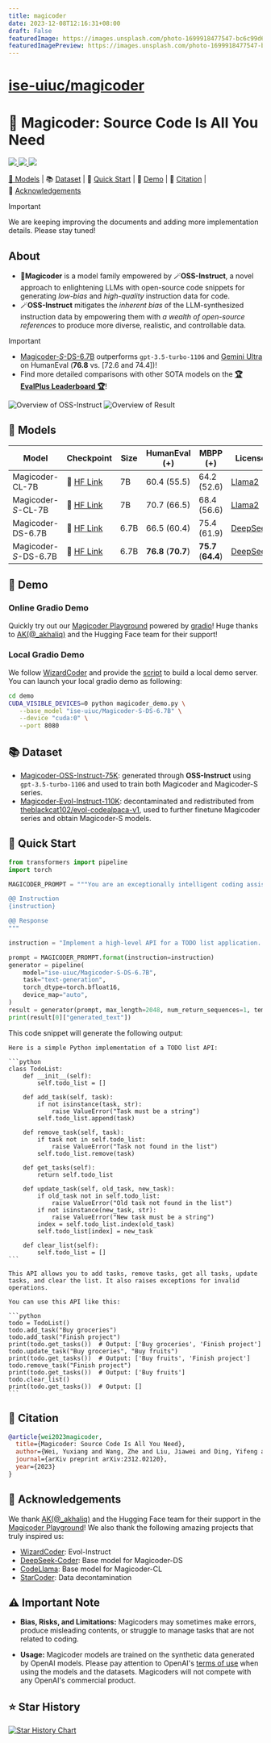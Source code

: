 ```yaml
---
title: magicoder
date: 2023-12-08T12:16:31+08:00
draft: False
featuredImage: https://images.unsplash.com/photo-1699918477547-bc6c99d639cc?ixid=M3w0NjAwMjJ8MHwxfHJhbmRvbXx8fHx8fHx8fDE3MDIwMDg5NjF8&ixlib=rb-4.0.3
featuredImagePreview: https://images.unsplash.com/photo-1699918477547-bc6c99d639cc?ixid=M3w0NjAwMjJ8MHwxfHJhbmRvbXx8fHx8fHx8fDE3MDIwMDg5NjF8&ixlib=rb-4.0.3
---
```


# [ise-uiuc/magicoder](https://github.com/ise-uiuc/magicoder)

# 🎩 Magicoder: Source Code Is All You Need

<p align="left">
    <a href="https://arxiv.org/abs/2312.02120"><img src="https://img.shields.io/badge/arXiv-2312.02120-b31b1b.svg?style=for-the-badge">
    <a href="https://opensource.org/license/mit/"><img src="https://img.shields.io/badge/License-MIT-blue.svg?style=for-the-badge">
    <a href="https://huggingface.co/ise-uiuc/"><img src="https://img.shields.io/badge/🤗%20Hugging%20Face-ise--uiuc-%23ff8811.svg?style=for-the-badge">
</p>

<p align="left">
    🎩&nbsp;<a href="#-models">Models</a>
    | 📚&nbsp;<a href="#-dataset">Dataset</a>
    | 🚀&nbsp;<a href="#-quick-start">Quick Start</a>
    | 👀&nbsp;<a href="#-demo">Demo</a>
    | 📝&nbsp;<a href="#-citation">Citation</a>
    | 🙏&nbsp;<a href="#-acknowledgements">Acknowledgements</a>
</p>

> [!IMPORTANT]
> We are keeping improving the documents and adding more implementation details. Please stay tuned!

## About

* 🎩**Magicoder** is a model family empowered by 🪄**OSS-Instruct**, a novel approach to enlightening LLMs with open-source code snippets for generating *low-bias* and *high-quality* instruction data for code.
* 🪄**OSS-Instruct** mitigates the *inherent bias* of the LLM-synthesized instruction data by empowering them with *a wealth of open-source references* to produce more diverse, realistic, and controllable data.

> [!IMPORTANT]
> * [Magicoder-*S*-DS-6.7B](https://huggingface.co/ise-uiuc/Magicoder-S-DS-6.7B) outperforms `gpt-3.5-turbo-1106` and [Gemini Ultra](https://deepmind.google/technologies/gemini/) on HumanEval (**76.8** vs. [72.6 and 74.4])!
> * Find more detailed comparisons with other SOTA models on the **[🏆 EvalPlus Leaderboard 🏆](https://evalplus.github.io/leaderboard.html)**!

![Overview of OSS-Instruct](assets/overview.svg)
![Overview of Result](assets/result.png)

## 🎩 Models

| Model                 | Checkpoint                                                        | Size | HumanEval (+)       | MBPP (+)            | License                                                                           |
|-----------------------|-------------------------------------------------------------------|------|---------------------|---------------------|-----------------------------------------------------------------------------------|
| Magicoder-CL-7B       | 🤗 [HF Link](https://huggingface.co/ise-uiuc/Magicoder-CL-7B)     | 7B   | 60.4 (55.5)         | 64.2 (52.6)         | [Llama2](https://ai.meta.com/llama/license/)                                      |
| Magicoder-*S*-CL-7B   | 🤗 [HF Link](https://huggingface.co/ise-uiuc/Magicoder-S-CL-7B)   | 7B   | 70.7 (66.5)         | 68.4 (56.6)         | [Llama2](https://ai.meta.com/llama/license/)                                      |
| Magicoder-DS-6.7B     | 🤗 [HF Link](https://huggingface.co/ise-uiuc/Magicoder-DS-6.7B)   | 6.7B | 66.5 (60.4)         | 75.4 (61.9)         | [DeepSeek](https://github.com/deepseek-ai/DeepSeek-Coder/blob/main/LICENSE-MODEL) |
| Magicoder-*S*-DS-6.7B | 🤗 [HF Link](https://huggingface.co/ise-uiuc/Magicoder-S-DS-6.7B) | 6.7B | **76.8** (**70.7**) | **75.7** (**64.4**) | [DeepSeek](https://github.com/deepseek-ai/DeepSeek-Coder/blob/main/LICENSE-MODEL) |

## 👀 Demo

### Online Gradio Demo
Quickly try out our [Magicoder Playground](https://huggingface.co/spaces/ise-uiuc/Magicoder-S-DS-6.7B) powered by [gradio](https://www.gradio.app)! Huge thanks to [AK(@_akhaliq)](https://twitter.com/_akhaliq?lang=en) and the Hugging&nbsp;Face team for their support!

### Local Gradio Demo

We follow [WizardCoder](https://github.com/nlpxucan/WizardLM/blob/main/demo/wizardLM_demo.py) and provide the [script](demo/magicoder_demo.py) to build a local demo server. You can launch your local gradio demo as following:

```bash
cd demo
CUDA_VISIBLE_DEVICES=0 python magicoder_demo.py \
   --base_model "ise-uiuc/Magicoder-S-DS-6.7B" \
   --device "cuda:0" \
   --port 8080
```

## 📚 Dataset

* [Magicoder-OSS-Instruct-75K](https://huggingface.co/datasets/ise-uiuc/Magicoder_oss_instruct_75k): generated through **OSS-Instruct** using `gpt-3.5-turbo-1106` and used to train both Magicoder and Magicoder-S series.
* [Magicoder-Evol-Instruct-110K](https://huggingface.co/datasets/ise-uiuc/Magicoder_evol_instruct_110k): decontaminated and redistributed from [theblackcat102/evol-codealpaca-v1](https://huggingface.co/datasets/theblackcat102/evol-codealpaca-v1), used to further finetune Magicoder series and obtain Magicoder-S models.

## 🚀 Quick Start

```python
from transformers import pipeline
import torch

MAGICODER_PROMPT = """You are an exceptionally intelligent coding assistant that consistently delivers accurate and reliable responses to user instructions.

@@ Instruction
{instruction}

@@ Response
"""

instruction = "Implement a high-level API for a TODO list application. The API takes as input an operation request and updates the TODO list in place. If the request is invalid, raise an exception."

prompt = MAGICODER_PROMPT.format(instruction=instruction)
generator = pipeline(
    model="ise-uiuc/Magicoder-S-DS-6.7B",
    task="text-generation",
    torch_dtype=torch.bfloat16,
    device_map="auto",
)
result = generator(prompt, max_length=2048, num_return_sequences=1, temperature=0.0)
print(result[0]["generated_text"])
```

This code snippet will generate the following output:

``````
Here is a simple Python implementation of a TODO list API:

```python
class TodoList:
    def __init__(self):
        self.todo_list = []

    def add_task(self, task):
        if not isinstance(task, str):
            raise ValueError("Task must be a string")
        self.todo_list.append(task)

    def remove_task(self, task):
        if task not in self.todo_list:
            raise ValueError("Task not found in the list")
        self.todo_list.remove(task)

    def get_tasks(self):
        return self.todo_list

    def update_task(self, old_task, new_task):
        if old_task not in self.todo_list:
            raise ValueError("Old task not found in the list")
        if not isinstance(new_task, str):
            raise ValueError("New task must be a string")
        index = self.todo_list.index(old_task)
        self.todo_list[index] = new_task

    def clear_list(self):
        self.todo_list = []
```

This API allows you to add tasks, remove tasks, get all tasks, update tasks, and clear the list. It also raises exceptions for invalid operations.

You can use this API like this:

```python
todo = TodoList()
todo.add_task("Buy groceries")
todo.add_task("Finish project")
print(todo.get_tasks())  # Output: ['Buy groceries', 'Finish project']
todo.update_task("Buy groceries", "Buy fruits")
print(todo.get_tasks())  # Output: ['Buy fruits', 'Finish project']
todo.remove_task("Finish project")
print(todo.get_tasks())  # Output: ['Buy fruits']
todo.clear_list()
print(todo.get_tasks())  # Output: []
```
``````

## 📝 Citation

```bibtex
@article{wei2023magicoder,
  title={Magicoder: Source Code Is All You Need},
  author={Wei, Yuxiang and Wang, Zhe and Liu, Jiawei and Ding, Yifeng and Zhang, Lingming},
  journal={arXiv preprint arXiv:2312.02120},
  year={2023}
}
```

## 🙏 Acknowledgements

We thank [AK(@_akhaliq)](https://twitter.com/_akhaliq?lang=en) and the Hugging&nbsp;Face team for their support in the [Magicoder Playground](https://huggingface.co/spaces/ise-uiuc/Magicoder-S-DS-6.7B)!
We also thank the following amazing projects that truly inspired us:

- [WizardCoder](https://github.com/nlpxucan/WizardLM/tree/main/WizardCoder): Evol-Instruct
- [DeepSeek-Coder](https://github.com/deepseek-ai/DeepSeek-Coder): Base model for Magicoder-DS
- [CodeLlama](https://ai.meta.com/research/publications/code-llama-open-foundation-models-for-code/): Base model for Magicoder-CL
- [StarCoder](https://arxiv.org/abs/2305.06161): Data decontamination

## ⚠️ Important Note

- **Bias, Risks, and Limitations:** Magicoders may sometimes make errors, produce misleading contents, or struggle to manage tasks that are not related to coding.

- **Usage:** Magicoder models are trained on the synthetic data generated by OpenAI models. Please pay attention to OpenAI's [terms of use](https://openai.com/policies/terms-of-use) when using the models and the datasets. Magicoders will not compete with any OpenAI's commercial product.

## ⭐️ Star History

<a href="https://star-history.com/#ise-uiuc/magicoder&Timeline">
  <picture>
    <source media="(prefers-color-scheme: dark)" srcset="https://api.star-history.com/svg?repos=ise-uiuc/magicoder&type=Timeline&theme=dark" />
    <source media="(prefers-color-scheme: light)" srcset="https://api.star-history.com/svg?repos=ise-uiuc/magicoder&type=Timeline" />
    <img alt="Star History Chart" src="https://api.star-history.com/svg?repos=ise-uiuc/magicoder&type=Timeline" />
  </picture>
</a>

